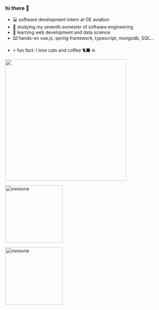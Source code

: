 ### hi there 🤠

- 💻 software development intern at GE aviation
- 🔭 studying my seventh semester of software engineering
- 🌱 learning web development and data science
- ⌨️ hands-on vue.js, spring framework, typescript, mongodb, SQL...
<!-- - 👯 I’m looking to collaborate on ... -->
<!-- - 🤔 I’m looking for help with ... -->
<!-- - 💬 Ask me about ... -->
<!-- - 📫 how to reach me: -->
<!--  - ✉️ oswaldo.adrian@live.com.mx -->
<!--  - 📷 os_osuna on instagram -->
<!-- - 😄 Pronouns: ... -->
- ⚡ fun fact: I love cats and coffee 🐈‍⬛ ☕️

<img width="380" src="https://github.com/ososuna/ososuna/blob/master/anime-dev.gif"/>

<p><img height="180em" src="https://github-readme-stats.vercel.app/api?username=ososuna&hide_border=true&count_private=true&show_icons=true&theme=radical" alt="ososuna"/>
<p><img height="180em" src="https://github-readme-stats.vercel.app/api/top-langs?username=ososuna&layout=compact&theme=radical" alt="ososuna"/>
  
